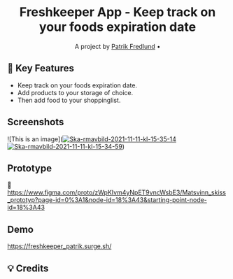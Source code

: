 <h1 align="center">  Freshkeeper App - Keep track on your foods expiration date </h1>

<p align="center"> A project by <a href="https://github.com/patrik-fredlund">Patrik Fredlund</a> •
</p>

## :tada: Key Features
 
- Keep track on your foods expiration date.
- Add products to your storage of choice.
- Then add food to your shoppinglist.

## Screenshots
![This is an image](<a href="https://ibb.co/mc59Wnv"><img src="https://i.ibb.co/mc59Wnv/Ska-rmavbild-2021-11-11-kl-15-35-14.png" alt="Ska-rmavbild-2021-11-11-kl-15-35-14" border="0"></a> <a href="https://ibb.co/NS7Gq5X"><img src="https://i.ibb.co/NS7Gq5X/Ska-rmavbild-2021-11-11-kl-15-34-59.png" alt="Ska-rmavbild-2021-11-11-kl-15-34-59" border="0"></a>)

## Prototype
:link: https://www.figma.com/proto/zWpKIvm4yNpET9vncWsbE3/Matsvinn_skiss_prototyp?page-id=0%3A1&node-id=18%3A43&starting-point-node-id=18%3A43

## Demo
https://freshkeeper_patrik.surge.sh/

## :bulb: Credits




